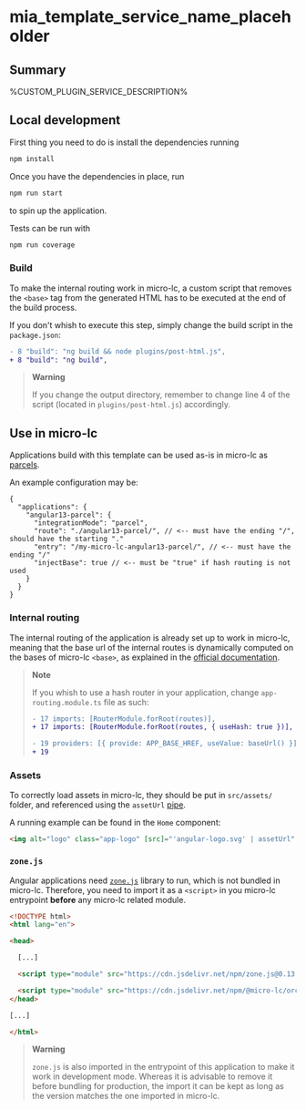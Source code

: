 # mia_template_service_name_placeholder

## Summary

%CUSTOM_PLUGIN_SERVICE_DESCRIPTION%

## Local development

First thing you need to do is install the dependencies running

```sh
npm install
```

Once you have the dependencies in place, run

```sh
npm run start
```

to spin up the application.

Tests can be run with

```sh
npm run coverage
```

### Build

To make the internal routing work in micro-lc, a custom script that removes the `<base>` tag from the generated HTML has
to be executed at the end of the build process.

If you don't whish to execute this step, simply change the build script in the `package.json`:

```diff
- 8 "build": "ng build && node plugins/post-html.js",
+ 8 "build": "ng build",
```

> **Warning**
>
> If you change the output directory, remember to change line 4 of the script (located in `plugins/post-html.js`) accordingly.

## Use in micro-lc

Applications build with this template can be used as-is in micro-lc as [parcels](https://micro-lc.io/docs/guides/applications/parcels).

An example configuration may be:

```json5
{
  "applications": {
    "angular13-parcel": {
      "integrationMode": "parcel",
      "route": "./angular13-parcel/", // <-- must have the ending "/", should have the starting "."
      "entry": "/my-micro-lc-angular13-parcel/", // <-- must have the ending "/"
      "injectBase": true // <-- must be "true" if hash routing is not used
    }
  }
}
```

### Internal routing

The internal routing of the application is already set up to work in micro-lc, meaning that the base url of the internal
routes is dynamically computed on the bases of micro-lc `<base>`, as explained in the 
[official documentation](https://micro-lc.io/docs/guides/applications/parcels/#injectbase).

> **Note**
>
> If you whish to use a hash router in your application, change `app-routing.module.ts` file as such:
> 
> ```diff
> - 17 imports: [RouterModule.forRoot(routes)],
> + 17 imports: [RouterModule.forRoot(routes, { useHash: true })],
> 
> - 19 providers: [{ provide: APP_BASE_HREF, useValue: baseUrl() }]
> + 19
> ```

### Assets

To correctly load assets in micro-lc, they should be put in `src/assets/` folder, and referenced using the `assetUrl`
[pipe](https://angular.io/guide/glossary#pipe).

A running example can be found in the `Home` component:

```html
<img alt="logo" class="app-logo" [src]="'angular-logo.svg' | assetUrl" />
```

### `zone.js`

Angular applications need [`zone.js`](https://github.com/angular/angular/tree/main/packages/zone.js) library to run, which
is not bundled in micro-lc. Therefore, you need to import it as a `<script>` in you micro-lc entrypoint **before** any
micro-lc related module.

```html
<!DOCTYPE html>
<html lang="en">

<head>

  [...]

  <script type="module" src="https://cdn.jsdelivr.net/npm/zone.js@0.13.0/dist/zone.min.js"></script>

  <script type="module" src="https://cdn.jsdelivr.net/npm/@micro-lc/orchestrator@latest/dist/micro-lc.production.js"></script>
</head>

[...]

</html>
```

> **Warning**
>
> `zone.js` is also imported in the entrypoint of this application to make it work in development mode. Whereas it is
> advisable to remove it before bundling for production, the import it can be kept as long as the version matches the one
> imported in micro-lc.
